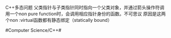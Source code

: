 C++多态问题
父类指针与子类指针同时指向一个父类对象，并通过箭头操作符调用一个non pure function时，会调用相应指针身份的函数。不可思议
原因是这两个non :virtual函数都有静态绑定（statically bound）

#Computer Science/C++#
